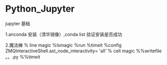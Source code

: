 # Python_Jupyter
jupyter 基础

1.anconda 安装（清华镜像）,conda list 验证安装是否成功

2.魔法棒 
   % line magic
       %lsmagic
       %run 
       %timeit
       %config ZMQInteractiveShell.ast_node_interactivity= 'all'
   % cell magic
       %%writefile 。。.py
       %%timeit
